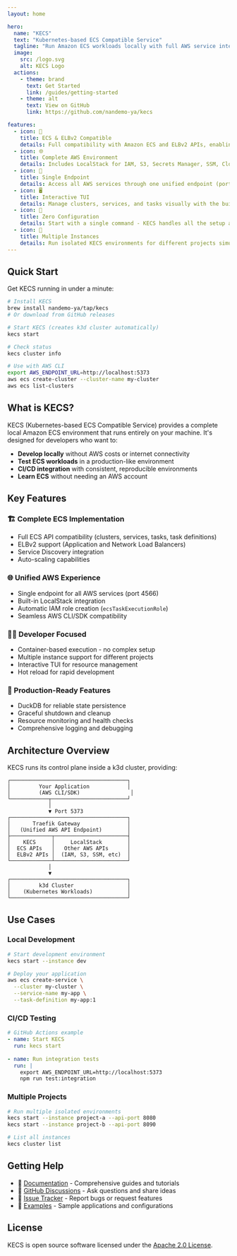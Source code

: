 ```yaml
---
layout: home

hero:
  name: "KECS"
  text: "Kubernetes-based ECS Compatible Service"
  tagline: "Run Amazon ECS workloads locally with full AWS service integration"
  image:
    src: /logo.svg
    alt: KECS Logo
  actions:
    - theme: brand
      text: Get Started
      link: /guides/getting-started
    - theme: alt
      text: View on GitHub
      link: https://github.com/nandemo-ya/kecs

features:
  - icon: 🚀
    title: ECS & ELBv2 Compatible
    details: Full compatibility with Amazon ECS and ELBv2 APIs, enabling seamless local development and testing
  - icon: 🌐
    title: Complete AWS Environment
    details: Includes LocalStack for IAM, S3, Secrets Manager, SSM, CloudWatch Logs, and more AWS services
  - icon: 🎯
    title: Single Endpoint
    details: Access all AWS services through one unified endpoint (port 5373) - no complex configuration needed
  - icon: 🖥️
    title: Interactive TUI
    details: Manage clusters, services, and tasks visually with the built-in Terminal User Interface
  - icon: 🔧
    title: Zero Configuration
    details: Start with a single command - KECS handles all the setup and configuration automatically
  - icon: 🚢
    title: Multiple Instances
    details: Run isolated KECS environments for different projects simultaneously without conflicts
---
```


## Quick Start

Get KECS running in under a minute:

```bash
# Install KECS
brew install nandemo-ya/tap/kecs
# Or download from GitHub releases

# Start KECS (creates k3d cluster automatically)
kecs start

# Check status
kecs cluster info

# Use with AWS CLI
export AWS_ENDPOINT_URL=http://localhost:5373
aws ecs create-cluster --cluster-name my-cluster
aws ecs list-clusters
```

## What is KECS?

KECS (Kubernetes-based ECS Compatible Service) provides a complete local Amazon ECS environment that runs entirely on your machine. It's designed for developers who want to:

- **Develop locally** without AWS costs or internet connectivity
- **Test ECS workloads** in a production-like environment
- **CI/CD integration** with consistent, reproducible environments
- **Learn ECS** without needing an AWS account

## Key Features

### 🏗️ Complete ECS Implementation
- Full ECS API compatibility (clusters, services, tasks, task definitions)
- ELBv2 support (Application and Network Load Balancers)
- Service Discovery integration
- Auto-scaling capabilities

### 🌐 Unified AWS Experience
- Single endpoint for all AWS services (port 4566)
- Built-in LocalStack integration
- Automatic IAM role creation (`ecsTaskExecutionRole`)
- Seamless AWS CLI/SDK compatibility

### 👨‍💻 Developer Focused
- Container-based execution - no complex setup
- Multiple instance support for different projects
- Interactive TUI for resource management
- Hot reload for rapid development

### 🔧 Production-Ready Features
- DuckDB for reliable state persistence
- Graceful shutdown and cleanup
- Resource monitoring and health checks
- Comprehensive logging and debugging

## Architecture Overview

KECS runs its control plane inside a k3d cluster, providing:

```
┌─────────────────────────────────────┐
│         Your Application            │
│         (AWS CLI/SDK)                │
└────────────┬────────────────────────┘
             │
             ▼ Port 5373
┌─────────────────────────────────────┐
│       Traefik Gateway               │
│   (Unified AWS API Endpoint)        │
├─────────────┬───────────────────────┤
│    KECS     │     LocalStack        │
│  ECS APIs   │   Other AWS APIs      │
│  ELBv2 APIs │  (IAM, S3, SSM, etc)  │
└─────────────┴───────────────────────┘
             │
             ▼
┌─────────────────────────────────────┐
│         k3d Cluster                 │
│    (Kubernetes Workloads)           │
└─────────────────────────────────────┘
```

## Use Cases

### Local Development
```bash
# Start development environment
kecs start --instance dev

# Deploy your application
aws ecs create-service \
  --cluster my-cluster \
  --service-name my-app \
  --task-definition my-app:1
```

### CI/CD Testing
```yaml
# GitHub Actions example
- name: Start KECS
  run: kecs start
  
- name: Run integration tests
  run: |
    export AWS_ENDPOINT_URL=http://localhost:5373
    npm run test:integration
```

### Multiple Projects
```bash
# Run multiple isolated environments
kecs start --instance project-a --api-port 8080
kecs start --instance project-b --api-port 8090

# List all instances
kecs cluster list
```

## Getting Help

- 📖 [Documentation](/guides/getting-started) - Comprehensive guides and tutorials
- 💬 [GitHub Discussions](https://github.com/nandemo-ya/kecs/discussions) - Ask questions and share ideas
- 🐛 [Issue Tracker](https://github.com/nandemo-ya/kecs/issues) - Report bugs or request features
- 📝 [Examples](https://github.com/nandemo-ya/kecs/tree/main/examples) - Sample applications and configurations

## License

KECS is open source software licensed under the [Apache 2.0 License](https://github.com/nandemo-ya/kecs/blob/main/LICENSE).